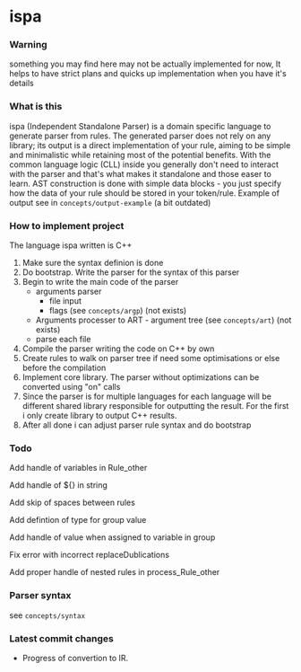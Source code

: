 # ispa
### Warning
  something you may find here may not be actually implemented for now,
  It helps to have strict plans and quicks up implementation when you have it's details
### What is this
 ispa (Independent Standalone Parser) is a domain specific language to generate parser from rules. The generated parser does not rely on any library; its output is a direct implementation of your rule, aiming to be simple and minimalistic while retaining most of the potential benefits. With the common language logic (CLL) inside you generally don't need to interact with the parser and that's what makes it standalone and those easer to learn. AST construction is done with simple data blocks - you just specify how the data of your rule should be stored in your token/rule.
 Example of output see in ```concepts/output-example``` (a bit outdated)
### How to implement project
 The language ispa written is C++
 1. Make sure the syntax definion is done
 2. Do bootstrap. Write the parser for the syntax of this parser
 3. Begin to write the main code of the parser
    - arguments parser
      - file input
      - flags (see ```concepts/argp```) (not exists)
    - Arguments processer to ART - argument tree (see ```concepts/art```) (not exists)
    - parse each file      
 5. Compile the parser writing the code on C++ by own
 6. Create rules to walk on parser tree if need some optimisations or else before the compilation
 7. Implement core library. The parser without optimizations can be converted using "on" calls
 8. Since the parser is for multiple languages for each language will be different shared library responsible for outputting the result. For the first i only create library to output C++ results.
 9. After all done i can adjust parser rule syntax and do bootstrap
### Todo
  Add handle of variables in Rule_other

  Add handle of ${} in string

  Add skip of spaces between rules

  Add defintion of type for group value

  Add handle of value when assigned to variable in group

  Fix error with incorrect replaceDublications

  Add proper handle of nested rules in process_Rule_other
### Parser syntax
  
  see ```concepts/syntax```

### Latest commit changes
  - Progress of convertion to IR.
